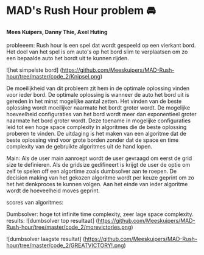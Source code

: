 # MAD's Rush Hour problem :oncoming_automobile:
#### Mees Kuipers, Danny Thie, Axel Huting ####


probleeem:
Rush hour is een spel dat wordt gespeeld op een vierkant bord. Het doel van het spel is om auto's op het bord slim te verplaatsen
om zo een bepaalde auto het bordt uit te kunnen rijden. 

![het simpelste bord]
(https://github.com/Meeskuipers/MAD-Rush-hour/tree/master/code_2/Knipsel.png)


De moeilijkheid van dit probleem zit hem in de optimale oplossing vinden voor
ieder bord. De optimale oplossing is wanneer de auto het bord uit is gereden in het minst mogelijke aantal zetten. Het vinden van de 
beste oplossing wordt moeilijker naarmate het bordt groter wordt. De mogelijke hoeveelheid configuraties van het bord wordt meer dan exponentieel
groter naarmate het bord groter wordt. Deze toename in mogelijke configuraties leid tot een hoge space complexity in algoritmes die de beste oplossing proberen te vinden.
De uitdaging is het maken van een algoritme dat de beste oplossing vind voor grote borden zonder dat de space en time complexity van de gebruikte
algoritmes uit de hand lopen.



Main:
Als de user main aanroept wordt de user gevraagd om eerst de grid size te definieren. Als de gridsize gedifineert is krijgt de user de optie om zelf te spelen off een algortime zoals dumbsolver aan te roepen. De decision making van het gekozen algoritme wordt per keuze geprint om zo het het denkproces te kunnen volgen. Aan het einde van ieder algoritme wordt de hoeveelheid moves geprint.

scores van algoritmes:

Dumbsolver: hoge tot infinite time complexity, zeer lage space complexity.
results:
![dumbsolver top resultaat]
(https://github.com/Meeskuipers/MAD-Rush-hour/tree/master/code_2/morevictories.png)

![dumbsolver laagste resultat]
(https://github.com/Meeskuipers/MAD-Rush-hour/tree/master/code_2/GREATVICTORY!.png)
